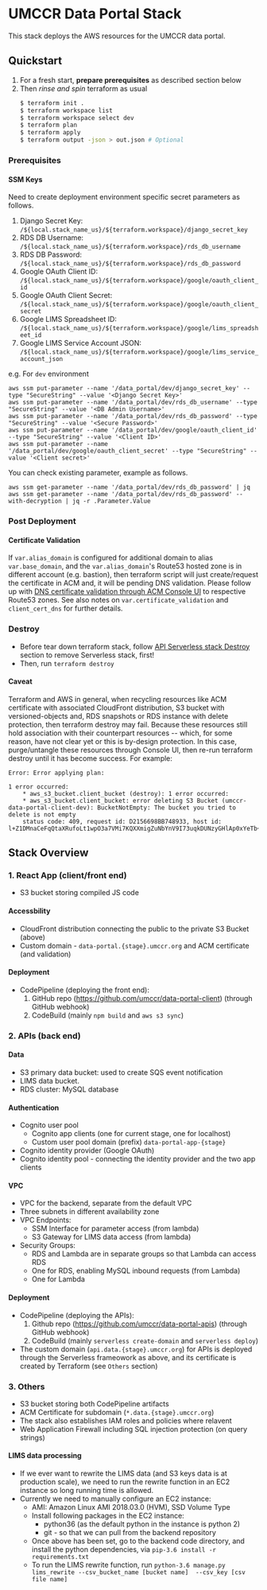 # UMCCR Data Portal Stack

This stack deploys the AWS resources for the UMCCR data portal.

## Quickstart

1. For a fresh start, **prepare prerequisites** as described section below
2. Then _rinse and spin_ terraform as usual
    ```bash
    $ terraform init .
    $ terraform workspace list
    $ terraform workspace select dev
    $ terraform plan
    $ terraform apply
    $ terraform output -json > out.json # Optional
    ```

### Prerequisites

#### SSM Keys

Need to create deployment environment specific secret parameters as follows.

1. Django Secret Key: `/${local.stack_name_us}/${terraform.workspace}/django_secret_key`
2. RDS DB Username: `/${local.stack_name_us}/${terraform.workspace}/rds_db_username`
3. RDS DB Password: `/${local.stack_name_us}/${terraform.workspace}/rds_db_password`
4. Google OAuth Client ID: `/${local.stack_name_us}/${terraform.workspace}/google/oauth_client_id`
5. Google OAuth Client Secret: `/${local.stack_name_us}/${terraform.workspace}/google/oauth_client_secret`
6. Google LIMS Spreadsheet ID: `/${local.stack_name_us}/${terraform.workspace}/google/lims_spreadsheet_id`
7. Google LIMS Service Account JSON: `/${local.stack_name_us}/${terraform.workspace}/google/lims_service_account_json`

e.g. For `dev` environment
```
aws ssm put-parameter --name '/data_portal/dev/django_secret_key' --type "SecureString" --value '<Django Secret Key>'
aws ssm put-parameter --name '/data_portal/dev/rds_db_username' --type "SecureString" --value '<DB Admin Username>'
aws ssm put-parameter --name '/data_portal/dev/rds_db_password' --type "SecureString" --value '<Secure Password>'
aws ssm put-parameter --name '/data_portal/dev/google/oauth_client_id' --type "SecureString" --value '<Client ID>'
aws ssm put-parameter --name '/data_portal/dev/google/oauth_client_secret' --type "SecureString" --value '<Client secret>'
```

You can check existing parameter, example as follows.
```
aws ssm get-parameter --name '/data_portal/dev/rds_db_password' | jq
aws ssm get-parameter --name '/data_portal/dev/rds_db_password' --with-decryption | jq -r .Parameter.Value
```

### Post Deployment

#### Certificate Validation

If `var.alias_domain` is configured for additional domain to alias `var.base_domain`, and the `var.alias_domain`'s Route53 hosted zone is in different account (e.g. bastion), then terraform script will just create/request the certificate in ACM and, it will be pending DNS validation. Please follow up with [DNS certificate validation through ACM Console UI](https://aws.amazon.com/blogs/security/easier-certificate-validation-using-dns-with-aws-certificate-manager/) to respective Route53 zones. See also notes on `var.certificate_validation` and `client_cert_dns` for further details.

### Destroy

* Before tear down terraform stack, follow [API Serverless stack Destroy](https://github.com/umccr/data-portal-apis#destroy) section to remove Serverless stack, first!
* Then, run `terraform destroy`

#### Caveat 

Terraform and AWS in general, when recycling resources like ACM certificate with associated CloudFront distribution, S3 bucket with versioned-objects and, RDS snapshots or RDS instance with delete protection, then terraform destroy may fail. Because these resources still hold association with their counterpart resources -- which, for some reason, have not clear yet or this is by-design protection. In this case, purge/untangle these resources through Console UI, then re-run terraform destroy until it has become success. For example:

```
Error: Error applying plan:

1 error occurred:
	* aws_s3_bucket.client_bucket (destroy): 1 error occurred:
	* aws_s3_bucket.client_bucket: error deleting S3 Bucket (umccr-data-portal-client-dev): BucketNotEmpty: The bucket you tried to delete is not empty
	status code: 409, request id: D2156698BB748933, host id: l+Z1DMnaCeFqQtaXRufoLt1wpO3a7VMi7KQXXmigZuNbYnV9I73uqkDUNzyGHlAp0xYeTb+9XaY=
```


## Stack Overview

### 1. React App (client/front end)

- S3 bucket storing compiled JS code

#### Accessbility

- CloudFront distribution connecting the public to the private S3 Bucket (above)
- Custom domain - `data-portal.{stage}.umccr.org` and ACM certificate (and validation)

#### Deployment

- CodePipeline (deploying the front end): 
   1. GitHub repo (https://github.com/umccr/data-portal-client) (through GitHub webhook)
   2. CodeBuild (mainly `npm build` and `aws s3 sync`)

### 2. APIs (back end)

#### Data
- S3 primary data bucket: used to create SQS event notification
- LIMS data bucket.
- RDS cluster: MySQL database

#### Authentication
- Cognito user pool
  - Cognito app clients (one for current stage, one for localhost)
  - Custom user pool domain (prefix) `data-portal-app-{stage}`
- Cognito identity provider (Google OAuth)
- Cognito identity pool - connecting the identity provider and the two app clients

#### VPC
- VPC for the backend, separate from the default VPC
- Three subnets in different availability zone
- VPC Endpoints:
  - SSM Interface for parameter access (from lambda)
  - S3 Gateway for LIMS data access (from lambda)
- Security Groups:
  - RDS and Lambda are in separate groups so that Lambda can access RDS
  - One for RDS, enabling MySQL inbound requests (from Lambda)
  - One for Lambda

#### Deployment

- CodePipeline (deploying the APIs): 
    1. Github repo (https://github.com/umccr/data-portal-apis) (through GitHub webhook)
    2. CodeBuild (mainly `serverless create-domain` and `serverless deploy`)
- The custom domain (`api.data.{stage}.umccr.org`) for APIs is deployed through the Serverless frameowork as above, and its certificate is created by Terraform
(see `Others` section)

### 3. Others

- S3 bucket storing both CodePipeline artifacts
- ACM Certificate for subdomain (`*.data.{stage}.umccr.org`)
- The stack also establishes IAM roles and policies where relavent
- Web Application Firewall including SQL injection protection (on query strings)

#### LIMS data processing
- If we ever want to rewrite the LIMS data (and S3 keys data is at production
scale), we need to run the rewrite function in an EC2 instance so long running time is allowed.
- Currently we need to manually configure an EC2 instance:
   - AMI: Amazon Linux AMI 2018.03.0 (HVM), SSD Volume Type
   - Install following packages in the EC2 instance:
     - python36 (as the default python in the instance is python 2)
     - git - so that we can pull from the backend repository 
   - Once above has been set, go to the backend code directory, and install
     the python dependencies, via `pip-3.6 install -r requirements.txt`
   - To run the LIMS rewrite function, run 
     `python-3.6 manage.py lims_rewrite --csv_bucket_name [bucket name] 
     --csv_key [csv file name]`